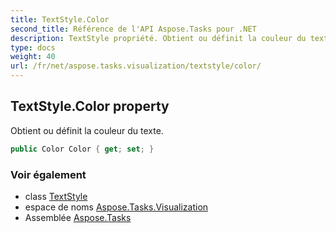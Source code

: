 ```yaml
---
title: TextStyle.Color
second_title: Référence de l'API Aspose.Tasks pour .NET
description: TextStyle propriété. Obtient ou définit la couleur du texte.
type: docs
weight: 40
url: /fr/net/aspose.tasks.visualization/textstyle/color/
---
```

## TextStyle.Color property

Obtient ou définit la couleur du texte.

```csharp
public Color Color { get; set; }
```

### Voir également

* class [TextStyle](../)
* espace de noms [Aspose.Tasks.Visualization](../../textstyle/)
* Assemblée [Aspose.Tasks](../../../)


